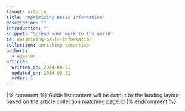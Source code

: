 ```yaml
---
layout: article
title: "Optimizing Basic Information"
description: ""
introduction: ""
snippet: "Spread your work to the world"
id: optimizing-basic-information
collection: enriching-semantics
authors:
  - agektmr
article:
  written_on: 2014-08-31
  updated_on: 2014-08-31
  order: 1
---
```


{% comment %}
Guide list content will be output by the landing layout based on the article collection matching page.id
{% endcomment %}
